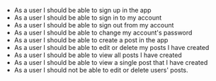- As a user I should be able to sign up in the app
- As a user I should be able to sign in to my account
- As a user I should be able to sign out from my account
- As a user I should be able to change my account's password
- As a user I should be able to create a post in the app
- As a user I should be able to edit or delete my posts I have created
- As a user I should be able to view all posts I have created
- As a user I should be able to view a single post that I have created
- As a user I should not be able to edit or delete users' posts.
